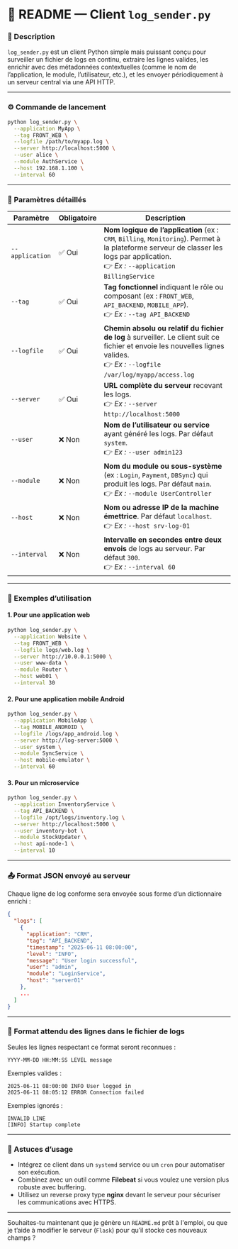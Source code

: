 # 📘 README — Client `log_sender.py`

### 📌 Description

`log_sender.py` est un client Python simple mais puissant conçu pour surveiller un fichier de logs en continu, extraire les lignes valides, les enrichir avec des métadonnées contextuelles (comme le nom de l’application, le module, l’utilisateur, etc.), et les envoyer périodiquement à un serveur central via une API HTTP.

---

### ⚙️ Commande de lancement

```bash
python log_sender.py \
  --application MyApp \
  --tag FRONT_WEB \
  --logfile /path/to/myapp.log \
  --server http://localhost:5000 \
  --user alice \
  --module AuthService \
  --host 192.168.1.100 \
  --interval 60
```

---

### 🧩 Paramètres détaillés

| Paramètre       | Obligatoire | Description                                                                                                                                                                              |
| --------------- | ----------- | ---------------------------------------------------------------------------------------------------------------------------------------------------------------------------------------- |
| `--application` | ✅ Oui       | **Nom logique de l’application** (ex : `CRM`, `Billing`, `Monitoring`). Permet à la plateforme serveur de classer les logs par application. <br>👉 *Ex :* `--application BillingService` |
| `--tag`         | ✅ Oui       | **Tag fonctionnel** indiquant le rôle ou composant (ex : `FRONT_WEB`, `API_BACKEND`, `MOBILE_APP`). <br>👉 *Ex :* `--tag API_BACKEND`                                                    |
| `--logfile`     | ✅ Oui       | **Chemin absolu ou relatif du fichier de log** à surveiller. Le client suit ce fichier et envoie les nouvelles lignes valides. <br>👉 *Ex :* `--logfile /var/log/myapp/access.log`       |
| `--server`      | ✅ Oui       | **URL complète du serveur** recevant les logs. <br>👉 *Ex :* `--server http://localhost:5000`                                                                                            |
| `--user`        | ❌ Non       | **Nom de l’utilisateur ou service** ayant généré les logs. Par défaut `system`. <br>👉 *Ex :* `--user admin123`                                                                          |
| `--module`      | ❌ Non       | **Nom du module ou sous-système** (ex : `Login`, `Payment`, `DBSync`) qui produit les logs. Par défaut `main`. <br>👉 *Ex :* `--module UserController`                                   |
| `--host`        | ❌ Non       | **Nom ou adresse IP de la machine émettrice**. Par défaut `localhost`. <br>👉 *Ex :* `--host srv-log-01`                                                                                 |
| `--interval`    | ❌ Non       | **Intervalle en secondes entre deux envois** de logs au serveur. Par défaut `300`. <br>👉 *Ex :* `--interval 60`                                                                         |

---

### 🧪 Exemples d’utilisation

#### 1. Pour une application web

```bash
python log_sender.py \
  --application Website \
  --tag FRONT_WEB \
  --logfile logs/web.log \
  --server http://10.0.0.1:5000 \
  --user www-data \
  --module Router \
  --host web01 \
  --interval 30
```

#### 2. Pour une application mobile Android

```bash
python log_sender.py \
  --application MobileApp \
  --tag MOBILE_ANDROID \
  --logfile /logs/app_android.log \
  --server http://log-server:5000 \
  --user system \
  --module SyncService \
  --host mobile-emulator \
  --interval 60
```

#### 3. Pour un microservice

```bash
python log_sender.py \
  --application InventoryService \
  --tag API_BACKEND \
  --logfile /opt/logs/inventory.log \
  --server http://localhost:5000 \
  --user inventory-bot \
  --module StockUpdater \
  --host api-node-1 \
  --interval 10
```

---

### 📤 Format JSON envoyé au serveur

Chaque ligne de log conforme sera envoyée sous forme d’un dictionnaire enrichi :

```json
{
  "logs": [
    {
      "application": "CRM",
      "tag": "API_BACKEND",
      "timestamp": "2025-06-11 08:00:00",
      "level": "INFO",
      "message": "User login successful",
      "user": "admin",
      "module": "LoginService",
      "host": "server01"
    },
    ...
  ]
}
```

---

### 🧪 Format attendu des lignes dans le fichier de logs

Seules les lignes respectant ce format seront reconnues :

```
YYYY-MM-DD HH:MM:SS LEVEL message
```

Exemples valides :

```
2025-06-11 08:00:00 INFO User logged in
2025-06-11 08:05:12 ERROR Connection failed
```

Exemples ignorés :

```
INVALID LINE
[INFO] Startup complete
```

---

### 🚀 Astuces d’usage

* Intégrez ce client dans un `systemd` service ou un `cron` pour automatiser son exécution.
* Combinez avec un outil comme **Filebeat** si vous voulez une version plus robuste avec buffering.
* Utilisez un reverse proxy type **nginx** devant le serveur pour sécuriser les communications avec HTTPS.

---

Souhaites-tu maintenant que je génère un `README.md` prêt à l'emploi, ou que je t’aide à modifier le serveur (`Flask`) pour qu’il stocke ces nouveaux champs ?
